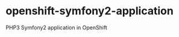 openshift-symfony2-application
==============================

PHP3 Symfony2 application in OpenShift
